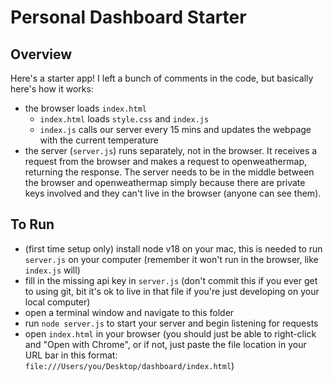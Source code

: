 # Personal Dashboard Starter

## Overview
Here's a starter app! I left a bunch of comments in the code, but basically here's how it works:
- the browser loads `index.html`
  - `index.html` loads `style.css` and `index.js`
  - `index.js` calls our server every 15 mins and updates the webpage with the current temperature
- the server (`server.js`) runs separately, not in the browser. It receives a request from the browser and makes a request to openweathermap, returning the response. The server needs to be in the middle between the browser and openweathermap simply because there are private keys involved and they can't live in the browser (anyone can see them).

## To Run
- (first time setup only) install node v18 on your mac, this is needed to run `server.js` on your computer (remember it won't run in the browser, like `index.js` will)
- fill in the missing api key in `server.js` (don't commit this if you ever get to using git, bit it's ok to live in that file if you're just developing on your local computer)
- open a terminal window and navigate to this folder
- run `node server.js` to start your server and begin listening for requests
- open `index.html` in your browser (you should just be able to right-click and "Open with Chrome", or if not, just paste the file location in your URL bar in this format: `file:///Users/you/Desktop/dashboard/index.html`)
